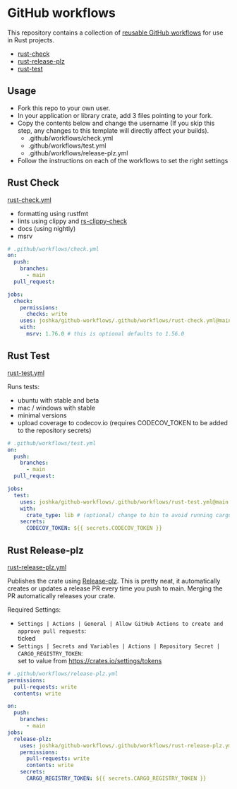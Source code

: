 # GitHub workflows

This repository contains a collection of [reusable GitHub workflows] for use in Rust projects.

- [rust-check](#rust-check)
- [rust-release-plz](#rust-release-plz)
- [rust-test](#rust-test)

[reusable GitHub workflows]: https://docs.github.com/en/actions/using-workflows/reusing-workflows

## Usage

- Fork this repo to your own user.
- In your application or library crate, add 3 files pointing to your fork.
- Copy the contents below and change the username (If you skip this step, any changes to this template will directly affect your builds).
  - .github/workflows/check.yml
  - .github/workflows/test.yml
  - .github/workflows/release-plz.yml
- Follow the instructions on each of the workflows to set the right settings

## Rust Check

[rust-check.yml](.github/workflows/rust-check.yml)

- formatting using rustfmt
- lints using clippy and [rs-clippy-check](https://github.com/marketplace/actions/rs-clippy-check)
- docs (using nightly)
- msrv

```yaml
# .github/workflows/check.yml
on:
  push:
    branches:
      - main
  pull_request:

jobs:
  check:
    permissions:
      checks: write
    uses: joshka/github-workflows/.github/workflows/rust-check.yml@main
    with:
      msrv: 1.76.0 # this is optional defaults to 1.56.0
```

## Rust Test

[rust-test.yml](.github/workflows/rust-test.yml)

Runs tests:

- ubuntu with stable and beta
- mac / windows with stable
- minimal versions
- upload coverage to codecov.io (requires CODECOV_TOKEN to be added to the repository secrets)

```yaml
# .github/workflows/test.yml
on:
  push:
    branches:
      - main
  pull_request:

jobs:
  test:
    uses: joshka/github-workflows/.github/workflows/rust-test.yml@main
    with:
      crate_type: lib # (optional) change to bin to avoid running cargo test --doc
    secrets:
      CODECOV_TOKEN: ${{ secrets.CODECOV_TOKEN }}
```

## Rust Release-plz

[rust-release-plz.yml](.github/workflows/rust-replease-plz.yml)

Publishes the crate using [Release-plz]. This is pretty neat, it automatically creates or updates
a release PR every time you push to main. Merging the PR automatically releases your crate.

Required Settings:

- `Settings | Actions | General | Allow GitHub Actions to create and approve pull requests`:  \
  ticked
- `Settings | Secrets and Variables | Actions | Repository Secret | CARGO_REGISTRY_TOKEN`:  \
  set to value from <https://crates.io/settings/tokens>

[Release-plz]: https://release-plz.ieni.dev

```yaml
# .github/workflows/release-plz.yml
permissions:
  pull-requests: write
  contents: write

on:
  push:
    branches:
      - main
jobs:
  release-plz:
    uses: joshka/github-workflows/.github/workflows/rust-release-plz.yml@main
    permissions:
      pull-requests: write
      contents: write
    secrets:
      CARGO_REGISTRY_TOKEN: ${{ secrets.CARGO_REGISTRY_TOKEN }}
```
